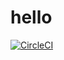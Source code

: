 # hello
[![CircleCI](https://dl.circleci.com/status-badge/img/gh/mainwap/hello/tree/main.svg?style=svg)](https://dl.circleci.com/status-badge/redirect/gh/mainwap/hello/tree/main)